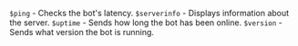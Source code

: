 `$ping` - Checks the bot's latency.
`$serverinfo` - Displays information about the server.
`$uptime` - Sends how long the bot has been online.
`$version` - Sends what version the bot is running.
